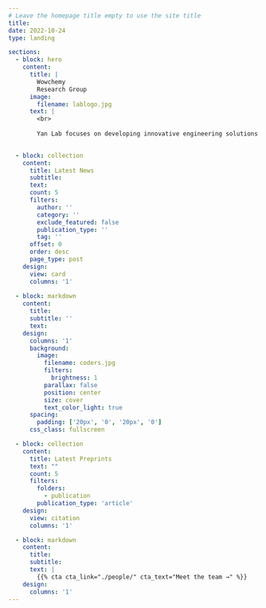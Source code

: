 ```yaml
---
# Leave the homepage title empty to use the site title
title:
date: 2022-10-24
type: landing

sections:
  - block: hero
    content:
      title: |
        Wowchemy
        Research Group
      image:
        filename: lablogo.jpg
      text: |
        <br>
        
        Yan Lab focuses on developing innovative engineering solutions for technical challenges in magnetic resonance imaging (MRI) and MRI-guided therapies. The lab's key research areas include improving RF and B0 homogeneity, reducing RF heating near implants, alleviating motion-related artifacts, accelerating acquisition speeds, and enhancing the signal-to-noise ratio for MRI systems, as well as developing portable MRI scanners and MRI-guided therapy systems. Dr. Yan has led multiple NIH-funded projects and invented groundbreaking devices, such as the self-decoupled coil and the RF-transparent B0 shimming coil, which have significantly advanced MRI technologies and clinical applications. The lab currently includes research staff scientists, postdocs, PhD students, and several undergraduate students.

  
  - block: collection
    content:
      title: Latest News
      subtitle:
      text:
      count: 5
      filters:
        author: ''
        category: ''
        exclude_featured: false
        publication_type: ''
        tag: ''
      offset: 0
      order: desc
      page_type: post
    design:
      view: card
      columns: '1'
  
  - block: markdown
    content:
      title:
      subtitle: ''
      text:
    design:
      columns: '1'
      background:
        image: 
          filename: coders.jpg
          filters:
            brightness: 1
          parallax: false
          position: center
          size: cover
          text_color_light: true
      spacing:
        padding: ['20px', '0', '20px', '0']
      css_class: fullscreen

  - block: collection
    content:
      title: Latest Preprints
      text: ""
      count: 5
      filters:
        folders:
          - publication
        publication_type: 'article'
    design:
      view: citation
      columns: '1'

  - block: markdown
    content:
      title:
      subtitle:
      text: |
        {{% cta cta_link="./people/" cta_text="Meet the team →" %}}
    design:
      columns: '1'
---
```

